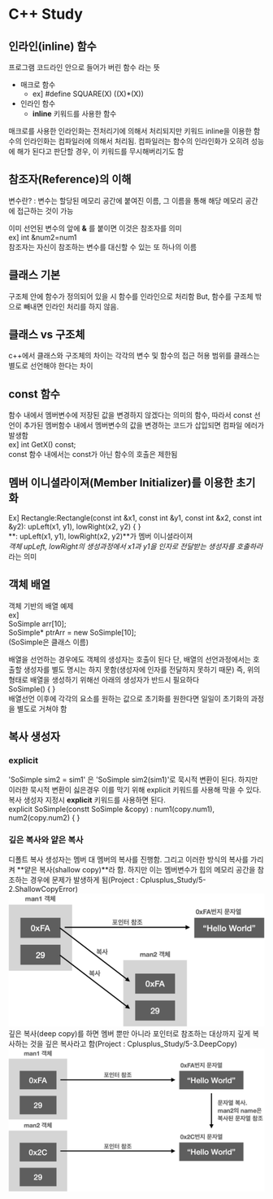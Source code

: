  # C++ Study

## 인라인(inline) 함수
프로그램 코드라인 안으로 들어가 버린 함수 라는 뜻
- 매크로 함수
  - ex] #define SQUARE(X) ((X)*(X))
- 인라인 함수
  - **inline** 키워드를 사용한 함수

매크로를 사용한 인라인화는 전처리기에 의해서 처리되지만 키워드 inline을 이용한 함수의 인라인화는 컴파일러에 의해서 처리됨. 컴파일러는 함수의 인라인화가 오히려 성능에 해가 된다고 판단할 경우, 이 키워드를 무시해버리기도 함

## 참조자(Reference)의 이해
변수란? : 변수는 할당된 메모리 공간에 붙여진 이름, 그 이름을 통해 해당 메모리 공간에 접근하는 것이 가능

이미 선언된 변수의 앞에 **&** 를 붙이면 이것은 참조자를 의미<br>
ex] int &num2=num1 <br>
참조자는 자신이 참조하는 변수를 대신할 수 있는 또 하나의 이름

## 클래스 기본
구조체 안에 함수가 정의되어 있을 시 함수를 인라인으로 처리함 But, 함수를 구조체 밖으로 빼내면 인라인 처리를 하지 않음.

## 클래스 vs 구조체
c++에서 클래스와 구조체의 차이는 각각의 변수 및 함수의 접근 허용 범위를 클래스는 별도로 선언해야 한다는 차이

## const 함수
함수 내에서 멤버변수에 저장된 값을 변경하지 않겠다는 의미의 함수, 따라서 const 선언이 추가된 멤버함수 내에서 멤버변수의 값을 변경하는 코드가 삽입되면 컴파일 에러가 발생함<br>
ex] int GetX() const; <br>
const 함수 내에서는 const가 아닌 함수의 호출은 제한됨

## 멤버 이니셜라이져(Member Initializer)를 이용한 초기화
Ex] Rectangle:Rectangle(const int &x1, const int &y1, const int &x2, const int &y2): upLeft(x1, y1), lowRight(x2, y2) { } <br>
**: upLeft(x1, y1), lowRight(x2, y2)**가 멤버 이니셜라이져<br>
*객체 upLeft, lowRight의 생성과정에서 x1과 y1을 인자로 전달받는 생성자를 호출하라*라는 의미

## 객체 배열
객체 기반의 배열 예제<br>
ex] <br> 
SoSimple arr[10]; <br>
SoSimple* ptrArr = new SoSimple[10]; <br>
(SoSimple은 클래스 이름) <br>

배열을 선언하는 경우에도 객체의 생성자는 호출이 된다 단, 배열의 선언과정에서는 호출할 생성자를 별도 명시는 하지 못함(생성자에 인자를 전달하지 못하기 때문) 즉, 위의  형태로 배열을 생성하기 위해선 아래의 생성자가 반드시 필요하다 <br>
SoSimple() { } <br>
배열선언 이후에 각각의 요소를 원하는 값으로 초기화를 원한다면 일일이 초기화의 과정을 별도로 거쳐야 함

## 복사 생성자
### explicit
'SoSimple sim2 = sim1' 은 'SoSimple sim2(sim1)'로 묵시적 변환이 된다. 하지만 이러한 묵시적 변환이 싫은경우 이를 막기 위해 explicit 키워드를 사용해 막을 수 있다.
복사 생성자 지정시 **explicit** 키워드를 사용하면 된다.<br>
explicit SoSimple(constt SoSimple &copy) : num1(copy.num1), num2(copy.num2) {  }
### 깊은 복사와 얕은 복사
디폴트 복사 생성자는 멤버 대 멤버의 복사를 진행함. 그리고 이러한 방식의 복사를 가리켜 **얕은 복사(shallow copy)**라 함. 하지만 이는 멤버변수가 힙의 메모리 공간을 참조하는 경우에 문제가 발생하게 됨(Project : Cplusplus_Study/5-2.ShallowCopyError)<br>
![shallowcopy_Error](../images/shallowcopy.png)
<br>
깊은 복사(deep copy)를 하면 멤버 뿐만 아니라 포인터로 참조하는 대상까지 깊게 복사하는 것을 깊은 복사라고 함(Project : Cplusplus_Study/5-3.DeepCopy)
![shallowcopy_Error](../images/deepcopy.png)
